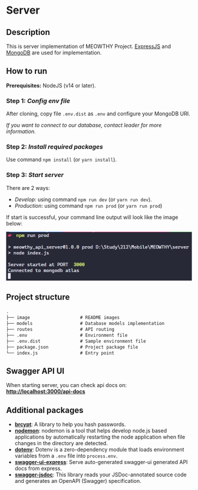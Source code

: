 # Server

## Description

This is server implementation of MEOWTHY Project.
[ExpressJS](https://expressjs.com/) and [MongoDB](https://www.mongodb.com/languages/express-mongodb-rest-api-tutorial) are used for implementation.

## How to run

**Prerequisites:** NodeJS (v14 or later).

### **Step 1**: *Config env file*

After cloning, copy file `.env.dist` as `.env` and configure your MongoDB URI.

*If you want to connect to our database, contact leader for more information.*

### **Step 2**: *Install required packages*

Use command `npm install` (or `yarn install`).

### **Step 3**: *Start server*

There are 2 ways:

- *Develop*: using command `npm run dev` (or `yarn run dev`).
- *Production*: using command `npm run prod` (or `yarn run prod`)

If start is successful, your command line output will look like the image below:

![Starting successfully](/server/image/start_success.png)

## Project structure

```project_structure
.
├── image                   # README images
├── models                  # Database models implementation
├── routes                  # API routing
├── .env                    # Environment file
├── .env.dist               # Sample environment file
├── package.json            # Project package file
└── index.js                # Entry point
```

## Swagger API UI

When starting server, you can check api docs on: [**http://localhost:3000/api-docs**](http://localhost:3000/api-docs)

## Additional packages

- [**brcypt**](https://www.npmjs.com/package/bcrypt): A library to help you hash passwords.
- [**nodemon**](https://www.npmjs.com/package/nodemon): nodemon is a tool that helps develop node.js based applications by automatically restarting the node application when file changes in the directory are detected.
- [**dotenv**](https://www.npmjs.com/package/dotenv): Dotenv is a zero-dependency module that loads environment variables from a `.env` file into `process.env`.
- [**swagger-ui-express**](https://www.npmjs.com/package/swagger-ui-express): Serve auto-generated swagger-ui generated API docs from express.
- [**swagger-jsdoc**](https://www.npmjs.com/package/swagger-jsdoc): This library reads your JSDoc-annotated source code and generates an OpenAPI (Swagger) specification.
